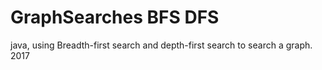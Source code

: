 # GraphSearches BFS DFS
 java, using Breadth-first search and depth-first search to search a graph. 2017
